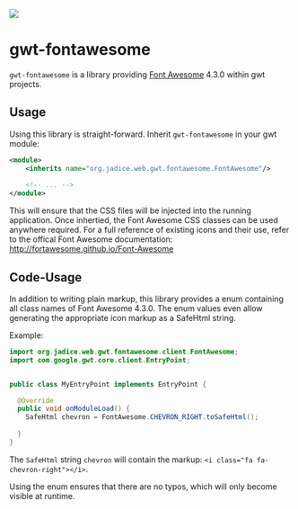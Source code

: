 ![](https://travis-ci.org/levigo/gwt-fontawesome.svg)

# gwt-fontawesome

`gwt-fontawesome` is a library providing [Font Awesome](http://fortawesome.github.io/Font-Awesome) 4.3.0 within gwt projects.

## Usage

Using this library is straight-forward. Inherit `gwt-fontawesome` in your gwt module:

```xml
<module>
    <inherits name="org.jadice.web.gwt.fontawesome.FontAwesome"/>
    
    <!-- ... -->
</module>
```

This will ensure that the CSS files will be injected into the running application.
Once inhertied, the Font Awesome CSS classes can be used anywhere required. For a full reference of existing icons and their use, refer to the offical Font Awesome documentation: http://fortawesome.github.io/Font-Awesome

## Code-Usage

In addition to writing plain markup, this library provides a enum containing all class names of Font Awesome 4.3.0. The enum values even allow generating the appropriate icon markup as a SafeHtml string.

Example:

```java
import org.jadice.web.gwt.fontawesome.client.FontAwesome;
import com.google.gwt.core.client.EntryPoint;


public class MyEntryPoint implements EntryPoint {

  @Override
  public void onModuleLoad() {
    SafeHtml chevron = FontAwesome.CHEVRON_RIGHT.toSafeHtml();
        
  }
}
```

The `SafeHtml` string `chevron` will contain the markup: `<i class="fa fa-chevron-right"></i>`.

Using the enum ensures that there are no typos, which will only become visible at runtime.
